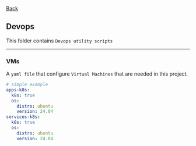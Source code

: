 [Back](../README.md)

## Devops
This folder contains `Devops utility scripts`

---

### VMs
A `yaml file` that configure `Virtual Machines` that are needed in this project.

```yaml
# simple example
apps-k8s:
  k8s: true
  os: 
    distro: ubuntu
    version: 24.04
services-k8s:
  k8s: true
  os: 
    distro: ubuntu
    version: 24.04
```